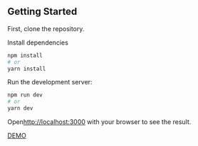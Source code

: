 ## Getting Started

First, clone the repository.

Install dependencies

```bash
npm install
# or
yarn install
```

Run the development server:

```bash
npm run dev
# or
yarn dev
```

Open[http://localhost:3000](http://localhost:3000) with your browser to see the result.

[DEMO](sudoku-app-gucal.vercel.app)
